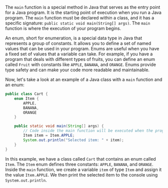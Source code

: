 The `main` function is a special method in Java that serves as the entry point for a Java program. It is the starting point of execution when you run a Java program. The `main` function must be declared within a class, and it has a specific signature: `public static void main(String[] args)`. The `main` function is where the execution of your program begins.

An enum, short for enumeration, is a special data type in Java that represents a group of constants. It allows you to define a set of named values that can be used in your program. Enums are useful when you have a fixed set of values that a variable can take. For example, if you have a program that deals with different types of fruits, you can define an enum called `Fruit` with constants like `APPLE`, `BANANA`, and `ORANGE`. Enums provide type safety and can make your code more readable and maintainable.

Now, let's take a look at an example of a Java class with a `main` function and an enum:

```java
public class Cart {
    enum Item {
        APPLE,
        BANANA,
        ORANGE
    }

    public static void main(String[] args) {
        // Code inside the main function will be executed when the program runs
        Item item = Item.APPLE;
        System.out.println("Selected item: " + item);
    }
}
```

In this example, we have a class called `Cart` that contains an enum called `Item`. The `Item` enum defines three constants: `APPLE`, `BANANA`, and `ORANGE`. Inside the `main` function, we create a variable `item` of type `Item` and assign it the value `Item.APPLE`. We then print the selected item to the console using `System.out.println`.
